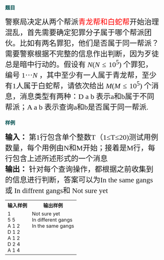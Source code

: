 
### <font color=#035050>题目</font> 

<font size = 5px face='楷体-简'> 警察局决定从两个帮派<font color=red>青龙帮和白蛇帮</font>开始治理混乱，首先需要确定犯罪分子属于哪个帮派团伙。比如有两名罪犯，他们是否属于同一帮派？需要警察根据不完整的信息作出判断，因为歹徒总是暗中行动的。假设有 $N(N≤10^5)$ 个罪犯，编号 $1\cdots N$ ，其中至少有一人属于青龙帮，至少有1人属于白蛇帮，请依次给出 $M(M≤10^5)$ 个消息，消息类型有两种：D a b 表示a和b属于不同帮派；A a b 表示查询a和b是否属于同一帮派.
</font>

### <font color=#035050>样例</font> 
<font size = 5px face='楷体-简'>**输入：** 第1行包含单个整数T（1≤T≤20)测试用例数量，每个用例由N和M开始；接着是M行，每行包含上述所述形式的一个消息<br>**输出：** 针对每个查询操作，都根据之前收集到的信息进行判断，答案可以为In the same gangs 或 In diffrent gangs和 Not sure yet  
</font>

<table>
<tr border=1px solid black>
    <th>输入样例</th>
    <th>输出样例</th>
</tr>
<tr border=1px solid black>
    <td> 1<br>5  5<br>A  1  2<br>D  1  2<br>A  1  2<br>D  2  4<br>A  1  4<br> </td>
    <td valign=top> Not sure yet<br>In different gangs<br>In the same gangs </td>
</tr>
</table>